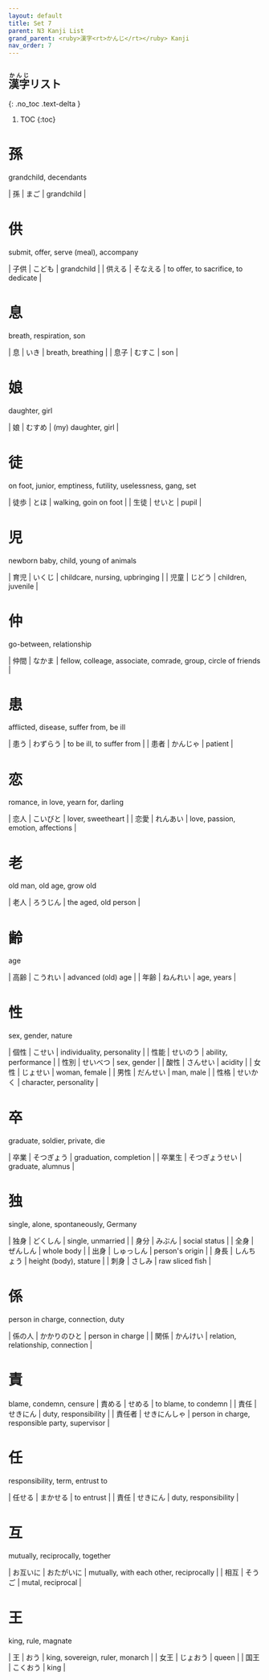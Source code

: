```yaml
---
layout: default
title: Set 7
parent: N3 Kanji List
grand_parent: <ruby>漢字<rt>かんじ</rt></ruby> Kanji
nav_order: 7
---
```


## <ruby>漢字<rt>かんじ</rt></ruby>リスト
{: .no_toc .text-delta }

1. TOC
{:toc}

# 孫
grandchild, decendants

| 孫  | まご | grandchild |

# 供
submit, offer, serve (meal), accompany

| 子供      | こども    | grandchild                           |
| 供える    | そなえる  | to offer, to sacrifice, to dedicate​  |

# 息
breath, respiration, son

| 息   | いき   | breath, breathing |
| 息子 | むすこ | son               |

# 娘
daughter, girl

| 娘  | むすめ | (my) daughter, girl |

# 徒
on foot, junior, emptiness, futility, uselessness, gang, set

| 徒歩 | とほ   | walking, goin on foot |
| 生徒 | せいと | pupil                 |

# 児
newborn baby, child, young of animals

| 育児 | いくじ | childcare, nursing, upbringing |
| 児童 | じどう | children, juvenile             |

# 仲
go-between, relationship

| 仲間 | なかま | fellow, colleage, associate, comrade, group, circle of friends |

# 患
afflicted, disease, suffer from, be ill

| 患う | わずらう | to be ill, to suffer from |
| 患者 | かんじゃ | patient                   |

# 恋
romance, in love, yearn for, darling

| 恋人 | こいびと | lover, sweetheart                  |
| 恋愛 | れんあい | love, passion, emotion, affections |

# 老
old man, old age, grow old

| 老人 | ろうじん | the aged, old person |

# 齢
age

| 高齢 | こうれい | advanced (old) age |
| 年齢 | ねんれい | age, years         |

# 性
sex, gender, nature

| 個性 | こせい   | individuality, personality |
| 性能 | せいのう | ability, performance       |
| 性別 | せいべつ | sex, gender                |
| 酸性 | さんせい | acidity                    |
| 女性 | じょせい | woman, female              |
| 男性 | だんせい | man, male                  |
| 性格 | せいかく | character, personality     |

# 卒
graduate, soldier, private, die

| 卒業   | そつぎょう     | graduation, completion |
| 卒業生 | そつぎょうせい | graduate, alumnus      |

# 独
single, alone, spontaneously, Germany

| 独身 | どくしん   | single, unmarried      |
| 身分 | みぶん     | social status          |
| 全身 | ぜんしん   | whole body             |
| 出身 | しゅっしん | person's origin        |
| 身長 | しんちょう | height (body), stature |
| 刺身 | さしみ     | raw sliced fish        |

# 係
person in charge, connection, duty

| 係の人 | かかりのひと | person in charge                   |
| 関係   | かんけい     | relation, relationship, connection |

# 責
blame, condemn, censure
| 責める | せめる       | to blame, to condemn                            |
| 責任   | せきにん     | duty, responsibility                            |
| 責任者 | せきにんしゃ | person in charge, responsible party, supervisor |

# 任
responsibility, term, entrust to

| 任せる | まかせる | to entrust           |
| 責任   | せきにん | duty, responsibility |

# 互
mutually, reciprocally, together

| お互いに | おたがいに | mutually, with each other, reciprocally |
| 相互     | そうご     | mutal, reciprocal                       |

# 王
king, rule, magnate

| 王   | おう     | king, sovereign, ruler, monarch |
| 女王 | じょおう | queen                           |
| 国王 | こくおう | king                            |